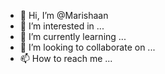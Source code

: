 - 👋 Hi, I’m @Marishaan
- 👀 I’m interested in ...
- 🌱 I’m currently learning ...
- 💞️ I’m looking to collaborate on ...
- 📫 How to reach me ...

<!---
Marishaan/Marishaan is a ✨ special ✨ repository because its `README.md` (this file) appears on your GitHub profile.
You can click the Preview link to take a look at your changes.
--->
